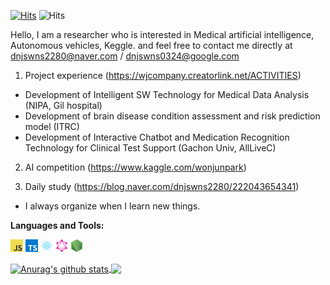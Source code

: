 [![Hits](https://hits.seeyoufarm.com/api/count/incr/badge.svg?url=https://github.com/WonJunPark)](https://hits.seeyoufarm.com) ![Hits](https://img.shields.io/github/followers/WonJunPark?label=Follow)

Hello, I am a researcher who is interested in Medical artificial intelligence, Autonomous vehicles, Keggle.
and feel free to contact me directly at dnjswns2280@naver.com / dnjswns0324@google.com

1. Project experience (https://wjcompany.creatorlink.net/ACTIVITIES)
- Development of Intelligent SW Technology for Medical Data Analysis (NIPA, Gil hospital)
- Development of brain disease condition assessment and risk prediction model (ITRC)
- Development of Interactive Chatbot and Medication Recognition Technology for Clinical Test Support (Gachon Univ, AllLiveC)

2. AI competition (https://www.kaggle.com/wonjunpark)

3. Daily study (https://blog.naver.com/dnjswns2280/222043654341)
- I always organize when I learn new things.

**Languages and Tools:**  

<code><img height="20" src="https://raw.githubusercontent.com/github/explore/80688e429a7d4ef2fca1e82350fe8e3517d3494d/topics/javascript/javascript.png"></code>
<code><img height="20" src="https://raw.githubusercontent.com/github/explore/80688e429a7d4ef2fca1e82350fe8e3517d3494d/topics/typescript/typescript.png"></code>
<code><img height="20" src="https://raw.githubusercontent.com/github/explore/80688e429a7d4ef2fca1e82350fe8e3517d3494d/topics/react/react.png"></code>
<code><img height="20" src="https://raw.githubusercontent.com/github/explore/5c058a388828bb5fde0bcafd4bc867b5bb3f26f3/topics/graphql/graphql.png"></code>
<code><img height="20" src="https://raw.githubusercontent.com/github/explore/80688e429a7d4ef2fca1e82350fe8e3517d3494d/topics/nodejs/nodejs.png"></code>    

<a href="https://github.com/WonJunPark/github-readme-stats">
  <img align="center" src="https://github-readme-stats.anuraghazra1.vercel.app/api?username=WonJunPark&show_icons=true&include_all_commits=true&theme=material-palenight" alt="Anurag's github stats" />
</a>
<a href="https://github.com/WonjunPark/github-readme-stats">
  <!-- Change the `github-readme-stats.anuraghazra1.vercel.app` to `github-readme-stats.vercel.app`  -->
  <img align="center" src="https://github-readme-stats.anuraghazra1.vercel.app/api/top-langs/?username=WonJunPark&layout=compact&theme=material-palenight" />
</a>


